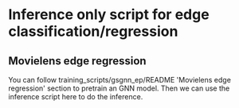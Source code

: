 # Inference only script for edge classification/regression

## Movielens edge regression
You can follow training_scripts/gsgnn_ep/README 'Movielens edge regression' section to pretrain an GNN model. Then we can use the inference script here to do the inference.
